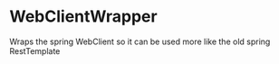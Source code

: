 # WebClientWrapper
Wraps the spring WebClient so it can be used more like the old spring RestTemplate
